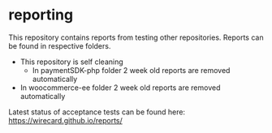 # reporting

This repository contains reports from testing other repositories. Reports can be found in respective folders. 

 - This repository is self cleaning
 	-  In paymentSDK-php folder 2 week old reports are removed automatically
  -  In woocommerce-ee folder 2 week old reports are removed automatically
  
  Latest status of acceptance tests can be found here: https://wirecard.github.io/reports/
